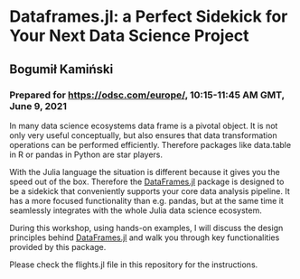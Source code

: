 # Dataframes.jl: a Perfect Sidekick for Your Next Data Science Project
## Bogumił Kamiński
### Prepared for https://odsc.com/europe/, 10:15-11:45 AM GMT, June 9, 2021

In many data science ecosystems data frame is a pivotal object. It is not only very useful conceptually, but also ensures that data transformation operations can be performed efficiently. Therefore packages like data.table in R or pandas in Python are star players.

With the Julia language the situation is different because it gives you the speed out of the box. Therefore the
[DataFrames.jl](https://github.com/JuliaData/DataFrames.jl)
package is designed to be a sidekick that conveniently supports your core data analysis pipeline. It has a more focused functionality than e.g. pandas, but at the same time it seamlessly integrates with the whole Julia data science ecosystem.

During this workshop, using hands-on examples, I will discuss the design principles behind
[DataFrames.jl](https://github.com/JuliaData/DataFrames.jl)
and walk you through key functionalities provided by this package.

Please check the flights.jl file in this repository for the instructions.

